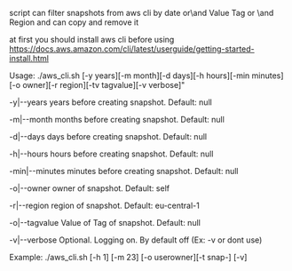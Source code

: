 script can filter snapshots from aws cli by date or\and Value Tag or \and Region and can copy and remove it

at first you should install aws cli before using https://docs.aws.amazon.com/cli/latest/userguide/getting-started-install.html

Usage: ./aws_cli.sh [-y years][-m month][-d days][-h hours][-min minutes][-o owner][-r region][-tv tagvalue][-v verbose]"
  
  -y|--years   years before creating snapshot. Default: null
  
  -m|--month    months before creating snapshot. Default: null
  
  -d|--days    days before creating snapshot. Default: null
  
  -h|--hours    hours before creating snapshot. Default: null
  
  -min|--minutes    minutes before creating snapshot. Default: null
 
  -o|--owner   owner of snapshot. Default: self
  
  -r|--region   region of snapshot. Default: eu-central-1
  
  -o|--tagvalue  Value of Tag  of snapshot. Default: null
 
 -v|--verbose     Optional. Logging on. By default off  (Ex: -v or dont use)
 
Example: ./aws_cli.sh [-h 1] [-m 23] [-o userowner][-t snap-] [-v]
